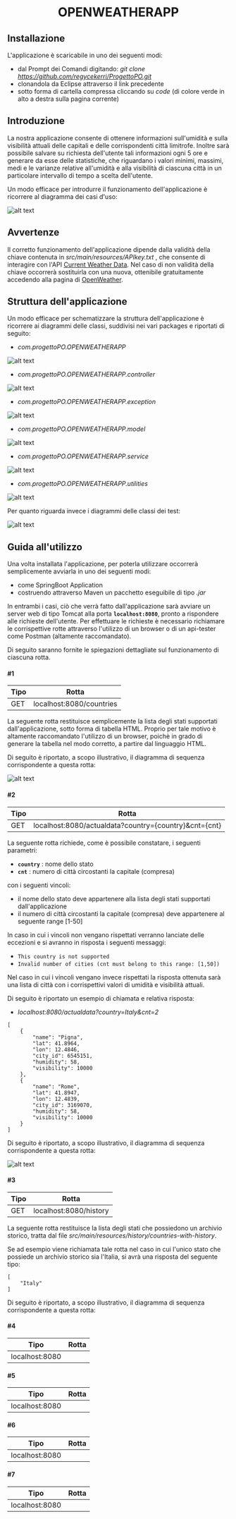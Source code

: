 <h1 align="center"> OPENWEATHERAPP </h1>

## Installazione

L'applicazione è scaricabile in uno dei seguenti modi:
* dal Prompt dei Comandi digitando:  <i> git clone https://github.com/regycekerri/ProgettoPO.git </i>
* clonandola da Eclipse attraverso il link precedente
* sotto forma di cartella compressa cliccando su <i>code</i> (di colore verde in alto a destra sulla pagina   corrente)

## Introduzione
 
La nostra applicazione consente di ottenere informazioni sull'umidità e sulla visibilità attuali delle capitali e delle corrispondenti città limitrofe. Inoltre sarà possibile salvare su richiesta dell'utente tali informazioni ogni 5 ore e generare da esse delle statistiche, che riguardano i valori minimi, massimi, medi e le varianze relative all'umidità e alla visibilità di ciascuna città in un particolare intervallo di tempo a scelta dell'utente.

Un modo efficace per introdurre il funzionamento dell'applicazione è ricorrere al diagramma dei casi d'uso:

![alt text](https://github.com/regycekerri/ProgettoPO/blob/master/UML/Diagramma%20dei%20casi%20d'uso.png)

## Avvertenze

Il corretto funzionamento dell'applicazione dipende dalla validità della chiave contenuta in <i> src/main/resources/APIkey.txt </i>, che consente di interagire con l'API [Current Weather Data](https://openweathermap.org/current#cycle).
Nel caso di non validità della chiave occorrerà sostituirla con una nuova, ottenibile gratuitamente accedendo alla pagina di [OpenWeather](https://openweathermap.org/).

## Struttura dell'applicazione

Un modo efficace per schematizzare la struttura dell'applicazione è ricorrere ai diagrammi delle classi, suddivisi nei vari packages e riportati di seguito:

* <i>com.progettoPO.OPENWEATHERAPP</i>

![alt text](https://github.com/regycekerri/ProgettoPO/blob/master/UML/com.progettoPO.OPENWEATHERAPP.png)

* <i>com.progettoPO.OPENWEATHERAPP.controller</i>

![alt text](https://github.com/regycekerri/ProgettoPO/blob/master/UML/com.progettoPO.OPENWEATHERAPP.controller.png)

* <i>com.progettoPO.OPENWEATHERAPP.exception</i>

![alt text](https://github.com/regycekerri/ProgettoPO/blob/master/UML/com.progettoPO.OPENWEATHERAPP.exception.png)

* <i>com.progettoPO.OPENWEATHERAPP.model</i>

![alt text](https://github.com/regycekerri/ProgettoPO/blob/master/UML/com.progettoPO.OPENWEATHERAPP.model.png)

* <i>com.progettoPO.OPENWEATHERAPP.service</i>

![alt text](https://github.com/regycekerri/ProgettoPO/blob/master/UML/com.progettoPO.OPENWEATHERAPP.service.png)

* <i>com.progettoPO.OPENWEATHERAPP.utilities</i>

![alt text](https://github.com/regycekerri/ProgettoPO/blob/master/UML/com.progettoPO.OPENWEATHERAPP.utilities.png)



Per quanto riguarda invece i diagrammi delle classi dei test:

![alt text](https://github.com/regycekerri/ProgettoPO/blob/master/UML/test.png)

## Guida all'utilizzo

Una volta installata l'applicazione, per poterla utilizzare occorrerà semplicemente avviarla in uno dei seguenti modi:
* come SpringBoot Application 
* costruendo attraverso Maven un pacchetto eseguibile di tipo <i>.jar</i>

In entrambi i casi, ciò che verrà fatto dall'applicazione sarà avviare un server web di tipo Tomcat alla porta <b>```localhost:8080```</b>, pronto a rispondere alle richieste dell'utente. Per effettuare le richieste è necessario richiamare le corrispettive rotte attraverso l'utilizzo di un browser o di un api-tester come Postman (altamente raccomandato).

Di seguito saranno fornite le spiegazioni dettagliate sul funzionamento di ciascuna rotta.

#### #1

Tipo | Rotta | 
---- | ----- | 
GET | localhost:8080/countries |

La seguente rotta restituisce semplicemente la lista degli stati supportati dall'applicazione, sotto forma di tabella HTML. Proprio per tale motivo è altamente raccomandato l'utilizzo di un browser, poichè in grado di generare la tabella nel modo corretto, a partire dal linguaggio HTML.

Di seguito è riportato, a scopo illustrativo, il diagramma di sequenza corrispondente a questa rotta:

![alt text](https://github.com/regycekerri/ProgettoPO/blob/master/UML/rotta1.png)

#### #2

Tipo | Rotta |
---- | ----- |
GET | localhost:8080/actualdata?country={country}&cnt={cnt}

La seguente rotta richiede, come è possibile constatare, i seguenti parametri:
* <b>```country```</b> : nome dello stato
* <b>```cnt```</b> : numero di città circostanti la capitale (compresa)

con i seguenti vincoli:
* il nome dello stato deve appartenere alla lista degli stati supportati dall'applicazione
* il numero di città circostanti la capitale (compresa) deve appartenere al seguente range [1-50]

In caso in cui i vincoli non vengano rispettati verranno lanciate delle eccezioni e si avranno in risposta i seguenti messaggi:
* ```This country is not supported```
* ```Invalid number of cities (cnt must belong to this range: [1,50])```

Nel caso in cui i vincoli vengano invece rispettati la risposta ottenuta sarà una lista di città con i corrispettivi valori di umidità e visibilità attuali.

Di seguito è riportato un esempio di chiamata e relativa risposta:
* <i>localhost:8080/actualdata?country=Italy&cnt=2</i>

```
[
    {
        "name": "Pigna",
        "lat": 41.8964,
        "lon": 12.4846,
        "city_id": 6545151,
        "humidity": 58,
        "visibility": 10000
    },
    {
        "name": "Rome",
        "lat": 41.8947,
        "lon": 12.4839,
        "city_id": 3169070,
        "humidity": 58,
        "visibility": 10000
    }
]
```

Di seguito è riportato, a scopo illustrativo, il diagramma di sequenza corrispondente a questa rotta:

![alt text](https://github.com/regycekerri/ProgettoPO/blob/master/UML/rotta2.png)

#### #3

Tipo | Rotta |
---- | ----- |
GET | localhost:8080/history |

La seguente rotta restituisce la lista degli stati che possiedono un archivio storico, tratta dal file <i>src/main/resources/history/countries-with-history</i>.

Se ad esempio viene richiamata tale rotta nel caso in cui l'unico stato che possiede un archivio storico sia l'Italia, si avrà una risposta del seguente tipo:

```
[
    "Italy"
]
```
Di seguito è riportato, a scopo illustrativo, il diagramma di sequenza corrispondente a questa rotta:






#### #4

Tipo | Rotta |
---- | ----- |
 | localhost:8080 |
 
 
 
 
 
 
 
 
 
 
 #### #5

Tipo | Rotta |
---- | ----- |
 | localhost:8080 |
 
 
 
 
 
 
 
 
 
 
 #### #6

Tipo | Rotta |
---- | ----- |
 | localhost:8080 |







#### #7

Tipo | Rotta |
---- | ----- |
 | localhost:8080 |


